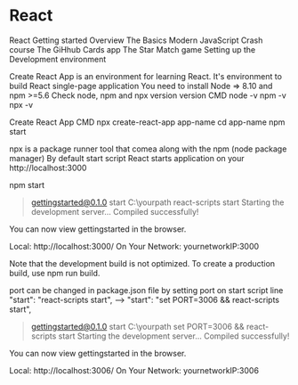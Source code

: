 # React
React Getting started
Overview
The Basics
Modern JavaScript Crash course
The GiHhub Cards app
The Star Match game
Setting up the Development environment

Create React App is an environment for learning React. It's environment to build React single-page application
You need to install Node => 8.10 and npm >=5.6
Check node, npm and npx version version CMD 
node -v
npm -v
npx -v

Create React App CMD
npx create-react-app app-name
cd app-name
npm start

npx is a package runner tool that comea along with the npm (node package manager)
By default start script React starts application on your http://localhost:3000

npm start

> gettingstarted@0.1.0 start C:\yourpath
> react-scripts start
Starting the development server...
Compiled successfully!

You can now view gettingstarted in the browser.

  Local:            http://localhost:3000/
  On Your Network:  yournetworkIP:3000

Note that the development build is not optimized.
To create a production build, use npm run build.

port can be changed in package.json file by setting port on start script line 
"start": "react-scripts start", --> "start": "set PORT=3006 && react-scripts start",

> gettingstarted@0.1.0 start C:\yourpath
> set PORT=3006 && react-scripts start
Starting the development server...
Compiled successfully!

You can now view gettingstarted in the browser.

  Local:            http://localhost:3006/
  On Your Network:  yournetworkIP:3006